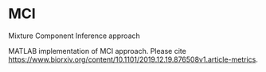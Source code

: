 # MCI
Mixture Component Inference approach

MATLAB implementation of MCI approach.
Please cite https://www.biorxiv.org/content/10.1101/2019.12.19.876508v1.article-metrics.
